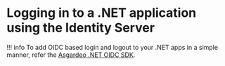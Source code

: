 # Logging in to a .NET application using the Identity Server

!!! info
    To add OIDC based login and logout to your .NET apps in a simple manner, refer the [Asgardeo .NET OIDC SDK](https://github.com/asgardeo/asgardeo-dotnet-oidc-sdk/blob/master/README.md).
